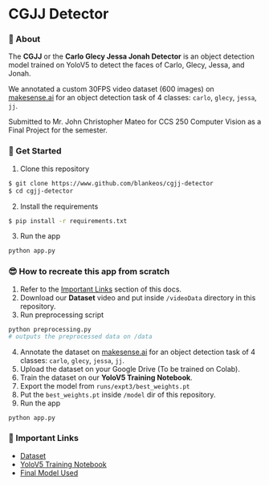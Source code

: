# CGJJ Detector

<Screenshots>

### 🤔 About

The **CGJJ** or the **Carlo Glecy Jessa Jonah Detector** is an object detection model trained on YoloV5 to detect the faces of Carlo, Glecy, Jessa, and Jonah.

We annotated a custom 30FPS video dataset (600 images) on [makesense.ai](https://makesense.ai/) for an object detection task of 4 classes: `carlo`, `glecy`, `jessa`, `jj`.

Submitted to Mr. John Christopher Mateo for CCS 250 Computer Vision as a Final Project for the semester.

### 🚀 Get Started

1. Clone this repository

```sh
$ git clone https://www.github.com/blankeos/cgjj-detector
$ cd cgjj-detector
```

2. Install the requirements

```sh
$ pip install -r requirements.txt
```

3. Run the app

```sh
python app.py
```

### 😎 How to recreate this app from scratch

1. Refer to the [Important Links](#📝-important-links) section of this docs.
2. Download our **Dataset** video and put inside `/videoData` directory in this repository.
3. Run preprocessing script

```sh
python preprocessing.py
# outputs the preprocessed data on /data
```

4. Annotate the dataset on [makesense.ai](https://makesense.ai/) for an object detection task of 4 classes: `carlo`, `glecy`, `jessa`, `jj`.
5. Upload the dataset on your Google Drive (To be trained on Colab).
6. Train the dataset on our **YoloV5 Training Notebook**.
7. Export the model from `runs/expt3/best_weights.pt`
8. Put the `best_weights.pt` inside `/model` dir of this repository.
9. Run the app

```
python app.py
```

### 📝 Important Links

- [Dataset](https://carlo.vercel.app/)
- [YoloV5 Training Notebook](https://carlo.vercel.app/)
- [Final Model Used](https://carlo.vercel.app/)
